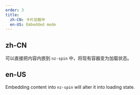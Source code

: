 ```yaml
---
order: 3
title:
  zh-CN: 卡片加载中
  en-US: Embedded mode
---
```


## zh-CN

可以直接把内容内嵌到 `nz-spin` 中，将现有容器变为加载状态。

## en-US

Embedding content into `nz-spin` will alter it into loading state.
